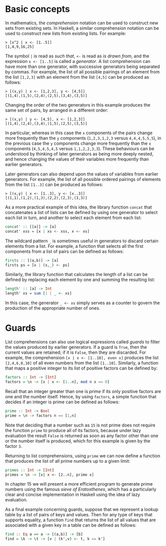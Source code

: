 # Basic concepts
In mathematics, the *comprehension* notation can be used to construct new sets from existing sets. In Haskell, a similar comprehension notation can be used to construct new lists from existing lists. For example:
```Shell
> [x^2 | x <- [1..5]]
[1,4,9,16,25]

```
The symbol `|` is read as *such that*, `<-` is read as *is drawn from*, and the expression `x <- [1..5]` is called a *generator*. A list comprehension can have more than one generator, with successive generators being separated by commas. For example, the list of all possible pairings of an element from the list `[1,2,3]` with an element from the list `[4,5]` can be produced as follows:
```Shell
> [(x,y) | x <- [1,2,3], y <- [4,5]]
[(1,4),(1,5),(2,4),(2,5),(3,4),(3,5)]

```
Changing the order of the two generators in this example produces the same set of pairs, by arranged in a different order:
```Shell
> [(x,y) | y <- [4,5], x <- [1,2,3]]
[(1,4),(2,4),(3,4),(1,5),(2,5),(3,5)]

```
In particular, whereas in this case the `x` components of the pairs change more frequently than the `y` components (`1,2,3,1,2,3` versus `4,4,4,5,5,5`), in the previous case the `y` components change more frequently than the `x` components (`4,5,4,5,4,5` versus `1,1,2,2,3,3`). These behaviours can be understood by thinking of later generators as being more deeply nested, and hence changing the values of their variables more frequently than earlier generators.

Later generators can also depend upon the values of variables from earlier generators. For example, the list of all possible ordered pairings of elements from the list `[1..3]` can be produced as follows:
```Shell
> [(x,y) | x <- [1..3], y <- [x..3]]
[(1,1),(1,2),(1,3),(2,2),(2,3),(3,3)]

```
As a more practical example of this idea, the library function `concat` that concatenates a list of lists can be defined by using one generator to select each list in turn, and another to select each element from each list:
```Haskell
concat' :: [[a]] -> [a]
concat' xss = [x | xs <- xss, x <- xs]

```
The wildcard pattern `_` is sometimes useful in generators to discard certain elements from a list. For example, a function that selects all the first components from a list of pairs can be defined as follows:
```Haskell
firsts :: [(a,b)] -> [a]
firsts ps = [x | (x,_) <- ps]

```
Similarly, the library function that calculates the length of a list can be defined by replacing each element by one and summing the resulting list:
```Haskell
length' :: [a] -> Int
length' xs = sum [1 | _ <- xs]

```
In this case, the generator `_ <- xs` simply serves as a counter to govern the production of the appropriate number of ones.

# Guards
List comprehensions can also use logical expressions called *guards* to filter the values produced by earlier generators. If a guard is `True`, then the current values are retained; if it is `False`, then they are discarded. For example, the comprehension `[x | x <- [1..10], even x]` produces the list `[2,4,6,8,10]` of all even numbers from the list `[1..10]`. Similarly, a function that maps a positive integer to its list of positive factors can be defined by:
```Haskell
factors :: Int -> [Int]
factors = \n -> [x | x <- [1..n], mod n x == 0]

```
Recall that an integer greater than one is *prime* if its only positive factors are one and the number itself. Hence, by using `factors`, a simple function that decides if an integer is prime can be defined as follows:
```Haskell
prime :: Int -> Bool
prime = \n -> factors n == [1,n]

```
Note that deciding that a number such as `15` is not prime does not require the function `prime` to produce all of its factors, because under lazy evaluation the result `False` is returned as soon as any factor other than one or the number itself is produced, which for this example is given by the factor `3`.

Returning to list comprehensions, using `prime` we can now define a function that produces the list of all prime numbers up to a given limit:
```Haskell
primes :: Int -> [Int]
primes = \n -> [x| x <- [2..n], prime x]

```
In chapter 15 we will present a more efficient program to generate prime numbers using the famous *sieve of Eratosthenes*, which has a particularly clear and concise implementation in Haskell using the idea of lazy evaluation.

As a final example concerning guards, suppose that we represent a lookup table by a list of pairs of keys and values. Then for any type of keys that supports equality, a function `find` that returns the list of all values that are associated with a given key in a table can be defined as follows:
```Haskell
find :: Eq a => a -> [(a,b)] -> [b]
find = \k -> \t -> [v | (k',v) <- t, k == k']

```
